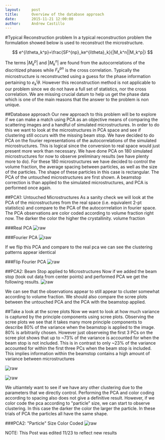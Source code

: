 ```yaml
---
layout:     post
title:      Overview of the database approach
date:       2015-11-21 12:00:00
author:     Andrew Castillo
---
```

<!-- Start Writing Below in Markdown -->

#Typical Reconstruction problem
In a typical reconstruction problem the formulation showed below is used to reconstruct the microstructure.

$$
e^{i\theta_k^p}=\frac{SF^{np}_ke^{i\theta}_k}{|M_k^n||M_k^p|}
$$

The terms $|M_k^p|$ and $|M_k^n|$ are found from the autocorrelations of the discritized phases while $F_k^{pn}$ is the cross correlation. Typically the microstructure is reconstructed using a guess for the phase information pertaining to $e_k^i\theta$. However
this reconstruction method is not applicable to our problem since we do not have a full set of statistics, nor the cross correlation. We are missing crucial datum to help us get the phase data which is one of the main reasons that the answer to the problem is non
unique.  

##Database approach
Our new approach to this problem will be to explore if we can make a match using PCA as an objective means of comparing the scattering images and a handful of simulated microstructures. In order to do this we want to look at the microstructures in PCA space and see
if clustering still occurs with the missing beam stop. We have decided to do PCA on the fourier representations of the autocorrelations of the simulated microstructures. This is logical since the conversion to real space would just present more work than necessary.
We have done PCA on 180 simulated microstructures for now to observe preliminary results (we have plenty more to do). For these 180 microstructures we have decided to control the volume fraction, the average spacing between particles, as well as the size of the particles. The shape of these particles in this case is rectangular.
The PCA of the untouched microstructures are first shown. A beamstop correction is than applied to the simulated microstructures, and PCA is performed once again.

##PCA1: Untouched Microstructures
As a sanity check we will look at the PCA of the microstructures from the real space (i.e. equivalent 2-pt statistics) and compare to the PCA of the autocorrrelation in fourier space. The PCA observations are color coded according to volume fraction right now. The darker the color
the higher the crystallinity. volume fraction 

###Real PCA
![raw](https://40.media.tumblr.com/00afeab8699f8a14c20b40fe63d0c171/tumblr_nyaik35b8c1rlqsr4o1_540.jpg)

###Fourier PCA
![raw](https://40.media.tumblr.com/471aeae7a74db33da64bcd65afbc9ebb/tumblr_nyai8u0e1F1rlqsr4o1_540.jpg)

If we flip this PCA and compare to the real pca we can see the clustering patterns appear identical

###Flip Fourier PCA
![raw](https://40.media.tumblr.com/7f86de532610021973e06ae502be60df/tumblr_nyaijt0cOR1rlqsr4o1_540.jpg)


##PCA2: Beam Stop applied to Microstructures
Now if we added the beam stop (took out data from center points) and performed PCA we get the following results.
![raw](https://41.media.tumblr.com/5b7c7869604fa7731ee8ce6c8fdbc14e/tumblr_nyai9jqA4P1rlqsr4o1_540.jpg)

We can see that the observations appear to still appear to cluster somewhat according to volume fraction. We should also compare the scree plots between the untouched PCA and the PCA with the beamstop applied.

##Take a look at the scree plots
Now we want to look at how much variance is captured by the principle components using scree plots. Observing the scree plots we see that it takes many more principle components to describe 80% of the variance when the beamstop is applied to the image. 80% is arbitrarily chosen. However just observeing the first 3 PCs on the scree plot shows that up to ~73% of the variance is accounted for when the beam stop is not included. This is in contrast to only ~23% of the variance accounted for within the first three PCs when the beam stop is included. This implies information within the beamstop contains a high amount of variance between microstructures

![raw](https://36.media.tumblr.com/e26d982f6baf82e9b20f5a035ea438ee/tumblr_nyak5jj0Qf1rlqsr4o1_540.jpg)

![raw](https://41.media.tumblr.com/d730931dc26c2c42bffd717b5534130e/tumblr_nyak5sCX2z1rlqsr4o1_540.jpg)

We ultiamtely want to see if we have any other clustering due to the parameters that we directly control.  Performing the PCA and color coding according to spacing also does not give a definitive result. However, if we color code the pca according to "particle" size, we can start to observe clustering. In this case the darker the color the larger the particle. In these trials of PCA the particles all have the same shape.
  
###PCA2: "Particle" Size Color Coded
![raw](https://40.media.tumblr.com/c3a395a1f124610f6ac431e153372b6d/tumblr_nyai9bb1nw1rlqsr4o1_540.jpg)


NOTE: This Post was edited 11/23 to reflect new results
